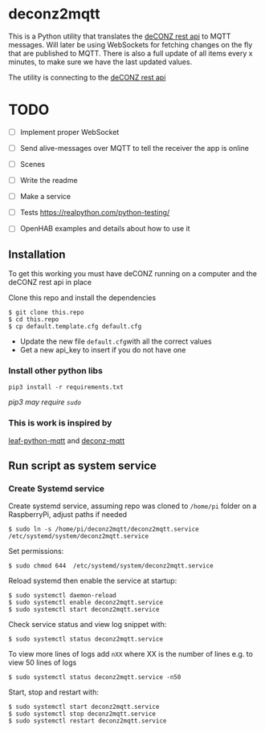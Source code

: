# deconz2mqtt

This is a Python utility that translates the [deCONZ rest api](https://dresden-elektronik.github.io/deconz-rest-doc/) to MQTT messages.
Will later be using WebSockets for fetching changes on the fly that are published
to MQTT.
There is also a full update of all items every x minutes, to make sure we have the last updated values.

The utility is connecting to the [deCONZ rest api](https://dresden-elektronik.github.io/deconz-rest-doc/) 


# TODO

- [ ] Implement proper WebSocket
- [ ] Send alive-messages over MQTT to tell the receiver the app is online
- [ ] Scenes
- [ ] Write the readme
- [ ] Make a service
- [ ] Tests https://realpython.com/python-testing/
- [ ] OpenHAB examples and details about how to use it


## Installation

To get this working you must have deCONZ running on a computer and the deCONZ rest api in place

Clone this repo and install the dependencies
```shell script
$ git clone this.repo 
$ cd this.repo
$ cp default.template.cfg default.cfg
```

- Update the new file `default.cfg`with all the correct values
- Get a new api_key to insert if you do not have one


### Install other python libs

`pip3 install -r requirements.txt`

*pip3 may require `sudo`*


### This is work is inspired by 
[leaf-python-mqtt](https://github.com/glynhudson/leaf-python-mqtt) and [deconz-mqtt](https://github.com/xibriz/deconz-mqtt)


## Run script as system service

### Create Systemd service

Create systemd service, assuming repo was cloned to `/home/pi` folder on a RaspberryPi, adjust paths if needed

`$ sudo ln -s /home/pi/deconz2mqtt/deconz2mqtt.service /etc/systemd/system/deconz2mqtt.service`

Set permissions:

`$ sudo chmod 644  /etc/systemd/system/deconz2mqtt.service`

Reload systemd then enable the service at startup:

```
$ sudo systemctl daemon-reload
$ sudo systemctl enable deconz2mqtt.service
$ sudo systemctl start deconz2mqtt.service
```

Check service status and view log snippet with:

`$ sudo systemctl status deconz2mqtt.service`

To view more lines of logs add `nXX` where XX is the number of lines e.g. to view 50 lines of logs

`$ sudo systemctl status deconz2mqtt.service -n50`

Start, stop and restart with:

```
$ sudo systemctl start deconz2mqtt.service
$ sudo systemctl stop deconz2mqtt.service
$ sudo systemctl restart deconz2mqtt.service
```
